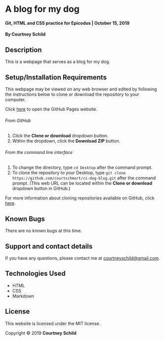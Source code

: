 # A blog for my dog

#### Git, HTML and CSS practice for Epicodus | October 15, 2019

#### By Courtney Schild

## Description

This is a webpage that serves as a blog for my dog.

<!-- ## Specs
| Behavior     | Input Example | Output Example |
| ----------- | ----------- | ----------- | -->

<!-- | **Our program should handle:** | **When it receives:** | **It should return:** | -->

## Setup/Installation Requirements

This webpage may be viewed on any web browser and edited by following the instructions below to clone or download the repository to your computer.

Click [here](https://courtschmort.github.io/cs-dog-blog/) to open the GitHub Pages website.

###### From GitHub
1. Click the **Clone or download** dropdown button.
2. Within the dropdown, click the **Download ZIP** button.

###### From the command line interface
1. To change the directory, type `cd Desktop` after the command prompt.
2. To clone the repository to your Desktop, type `git clone https://github.com/courtschmort/cs-dog-blog.git` after the command prompt. (This web URL can be located within the **Clone or download** dropdown button in GitHub.)

For more information about cloning repositories available on GitHub, click [here](https://help.github.com/en/articles/which-remote-url-should-i-use).


## Known Bugs

There are no known bugs at this time.

## Support and contact details

If you have any questions, please contact me at courtneyschild@gmail.com.

## Technologies Used

* HTML
* CSS
* Markdown

## License

This website is licensed under the MIT license.

Copyright &copy; 2019 **Courtney Schild**
